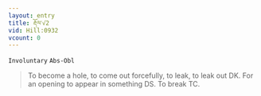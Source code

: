 ```yaml
---
layout: entry
title: རྡོལ་√2
vid: Hill:0932
vcount: 0
---
```

`Involuntary` `Abs-Obl`
> To become a hole, to come out forcefully, to leak, to leak out DK\.
 For an opening to appear in something DS\.
 To break TC\.

